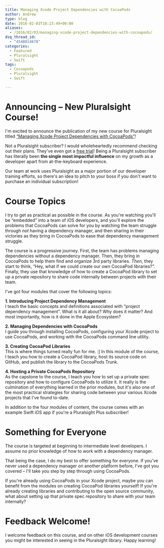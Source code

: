 ```yaml
---
title: Managing Xcode Project Dependencies with CocoaPods
author: Andrew
type: blog
date: 2016-02-03T18:23:49+00:00
aliases:
  - /2016/02/03/managing-xcode-project-dependencies-with-cocoapods/
dsq_thread_id:
  - "4548814678"
categories:
  - Featured
  - Pluralsight
  - Swift
tags:
  - Cocoapods
  - Pluralsight
  - Swift

---
```

# Announcing – New Pluralsight Course!

I'm excited to announce the publication of my new course for Pluralsight titled [&#8220;Managing Xcode Project Dependencies with CocoaPods&#8221;][1]!

Not a Pluralsight subscriber? I would wholeheartedly recommend checking out their plans. They've even got a [free trial][2]! Being a Pluralsight subscriber has literally been **the single most impactful influence** on my growth as a developer apart from at-the-keyboard experience.

Our team at work uses Pluralsight as a major portion of our developer training efforts, so there's an idea to pitch to your boss if you don't want to purchase an individual subscription!

# Course Topics

I try to get as practical as possible in the course. As you're watching you'll be &#8220;embedded&#8221; into a team of iOS developers, and you'll explore the problems that CocoaPods can solve for you by watching the team struggle through _not_ having a dependency manager, and then sharing in their victories as they bring in CocoaPods to ease that dependency management struggle.

The course is a progressive journey. First, the team has problems managing dependencies without a dependency manager. Then, they bring in CocoaPods to help them find and organize 3rd party libraries. _Then_, they start to think, &#8220;Hey, what if we could create our _own_ CocoaPod libraries?&#8221;. Finally, they use that knowledge of how to create a CocoaPod library to set up a private repository to share code internally between projects with their team.

I've got four modules that cover the following topics:

**1. Introducing Project Dependency Management**  
I teach the basic concepts and definitions associated with &#8220;project dependency management&#8221;. What is it all about? Why does it matter? And most importantly, how is it done in the Apple Ecosystem?

**2. Managing Dependencies with CocoaPods**  
I guide you through installing CocoaPods, configuring your Xcode project to use CocoaPods, and working with the CocoaPods command line utility.

**3. Creating CocoaPod Libraries**  
This is where things turned really fun for me. :] In this module of the course, I teach you how to create a CocoaPod library, host its source code on GitHub, and publish the library to the CocoaPods Trunk.

**4. Hosting a Private CocoaPods Repository**  
As the capstone to the course, I teach you how to set up a private spec repository and how to configure CocoaPods to utilize it. It really is the culmination of everything learned in the prior modules, but it's also one of the most practical strategies for sharing code between your various Xcode projects that I've found to-date.

In addition to the four modules of content, the course comes with an example Swift iOS app if you're a Pluralsight Plus subscriber!

# Something for Everyone

The course is targeted at beginning to intermediate level developers. I assume no prior knowledge of how to work with a dependency manager.

That being the case, I do my best to offer something for everyone. If you've never used a dependency manager on another platform before, I've got you covered – I'll take you step by step through using CocoaPods.

If you're already using CocoaPods in your Xcode project, maybe you can benefit from the modules on creating CocoaPod libraries yourself! If you're already creating libraries and contributing to the open source community, what about setting up that private spec repository to share with your team internally?

# Feedback Welcome!

I welcome feedback on this course, and on other iOS development courses you might be interested in seeing in the Pluralsight library. Happy learning!

 [1]: https://www.pluralsight.com/courses/cocoapods-xcode-project-dependencies
 [2]: https://app.pluralsight.com/a/subscribe/step1?isTrial=true&sku=IND-M-PLUS&v=a
